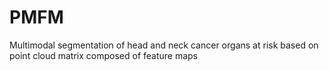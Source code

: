 # PMFM
Multimodal segmentation of head and neck cancer organs at risk based on point cloud matrix composed of feature maps
